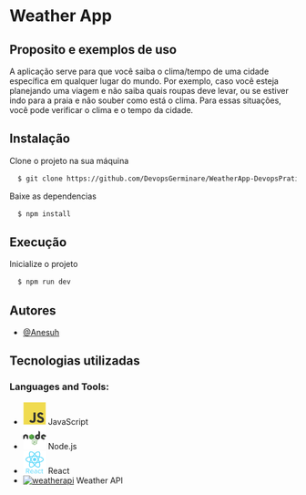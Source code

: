 
# Weather App


## Proposito e exemplos de uso
A aplicação serve para que você saiba o clima/tempo de uma cidade específica em qualquer lugar do mundo. Por exemplo, caso você esteja planejando uma viagem e não saiba quais roupas deve levar, ou se estiver indo para a praia e não souber como está o clima. Para essas situações, você pode verificar o clima e o tempo da cidade.


## Instalação

Clone o projeto na sua máquina

```bash
  $ git clone https://github.com/DevopsGerminare/WeatherApp-DevopsPratica.git
```
Baixe as dependencias

```bash
  $ npm install
```

## Execução
Inicialize o projeto

```bash
  $ npm run dev
```

## Autores
- [@Anesuh](https://www.github.com/Anesuh)


## Tecnologias utilizadas
<h3 align="left">Languages and Tools:</h3>
<ul align="left">
    <li><a href="https://developer.mozilla.org/en-US/docs/Web/JavaScript" target="_blank" rel="noreferrer"><img src="https://raw.githubusercontent.com/devicons/devicon/master/icons/javascript/javascript-original.svg" alt="javascript" width="40" height="40"/></a> JavaScript</li>
    <li><a href="https://nodejs.org" target="_blank" rel="noreferrer"><img src="https://raw.githubusercontent.com/devicons/devicon/master/icons/nodejs/nodejs-original-wordmark.svg" alt="nodejs" width="40" height="40"/></a> Node.js</li>
    <li><a href="https://reactjs.org/" target="_blank" rel="noreferrer"><img src="https://raw.githubusercontent.com/devicons/devicon/master/icons/react/react-original-wordmark.svg" alt="react" width="40" height="40"/></a> React</li>
    <li><a href="https://www.weatherapi.com/" target="_blank" rel="noreferrer"><img src="https://cdn.weatherapi.com/v4/images/weatherapi_logo.png" alt="weatherapi" width="40" height="40"/></a> Weather API</li>
</ul>

